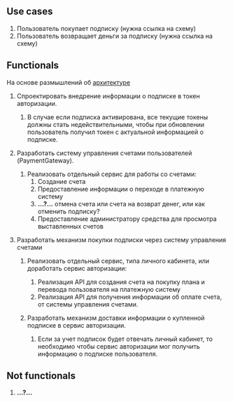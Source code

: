 ## Use cases
1. Пользователь покупает подписку (нужна ссылка на схему)
1. Пользователь возвращает деньги за подписку (нужна ссылка на схему)

## Functionals

На основе размышлений об [архитектуре](components.png)

1. Спроектировать внедрение информации о подписке в токен авторизации.
    1. В случае если подписка активирована, все текущие токены  должны стать недействительными, чтобы при обновлении пользователь получил токен с актуальной информацией о подписке.

1. Разработать систему управления счетами пользователей (PaymentGateway).
    1. Реализовать отдельный сервис для работы со счетами:
        1. Создание счета
        1. Предоставление информации о переходе в платежную систему
        1. **...?...** отмена счета или счета на возврат денег, или как отменить подписку?
        1. Предоставление администратору средства для просмотра выставленных счетов 

1. Разработать механизм покупки подписки через систему управления счетами
    1. Реализовать отдельный сервис, типа личного кабинета, или доработать сервис авторизации:
        1. Реализация API для создания счета на покупку плана и перевода пользователя на платежную систему
        2. Реализация API для получения информации об оплате счета, от системы управления счетами.

    1. Разработать механизм доставки информации о купленной подписке в сервис авторизации.
        1. Если за учет подписок будет отвечать личный кабинет, то необходимо чтобы сервис авторизации мог получить информацию о подписке пользователя.

## Not functionals
1. **...?...**